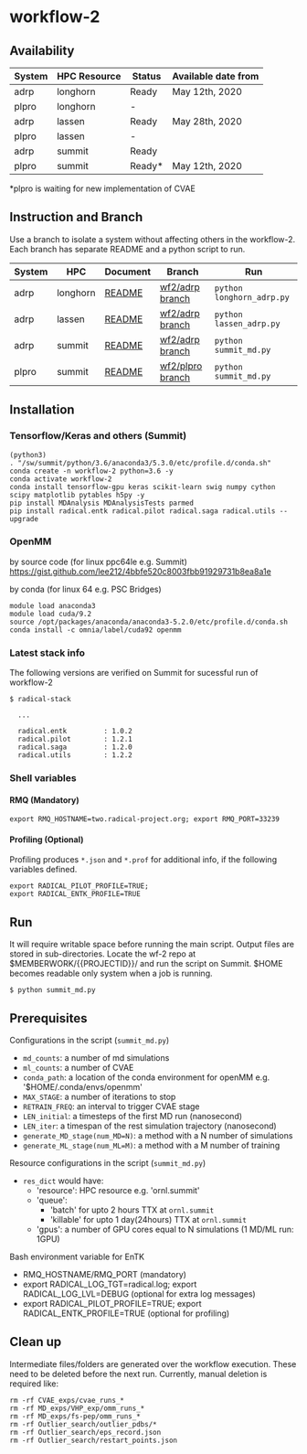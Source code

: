 # workflow-2

## Availability

| System      | HPC Resource    | Status | Available date from |
| ----------- | --------------- | ------ | ------------------- |
| adrp        | longhorn        | Ready  | May 12th, 2020 |
| plpro       | longhorn        | -      | |
| adrp        | lassen          | Ready  | May 28th, 2020 |
| plpro       | lassen          | -      | |
| adrp        | summit          | Ready  | |
| plpro       | summit          | Ready* | May 12th, 2020 |

*plpro is waiting for new implementation of CVAE

## Instruction and Branch

Use a branch to isolate a system without affecting others in the workflow-2. Each branch has separate README and a python script to run.

| System | HPC | Document | Branch | Run | 
| ------ | --- | ------ | ------ | --- |
| adrp   | longhorn | [README](../../wf2/adrp/workflow-2/readme_longhorn.md) | [wf2/adrp branch](../../wf2/adrp/workflow-2) | `python longhorn_adrp.py` |
| adrp   | lassen | [README](../../wf2/adrp/workflow-2/readme_lassen.md) | [wf2/adrp branch](../../wf2/adrp/workflow-2) | `python lassen_adrp.py` |
| adrp   | summit | [README](../../wf2/adrp/workflow-2/README.md) | [wf2/adrp branch](../../wf2/adrp/workflow-2) | `python summit_md.py` |
| plpro   | summit | [README](../../wf2/plpro/workflow-2/README.md) | [wf2/plpro branch](../../wf2/plpro/workflow-2) | `python summit_md.py` |

## Installation

### Tensorflow/Keras and others (Summit)

```
(python3)
. "/sw/summit/python/3.6/anaconda3/5.3.0/etc/profile.d/conda.sh"
conda create -n workflow-2 python=3.6 -y
conda activate workflow-2
conda install tensorflow-gpu keras scikit-learn swig numpy cython scipy matplotlib pytables h5py -y
pip install MDAnalysis MDAnalysisTests parmed
pip install radical.entk radical.pilot radical.saga radical.utils --upgrade
```

### OpenMM

by source code (for linux ppc64le e.g. Summit)
https://gist.github.com/lee212/4bbfe520c8003fbb91929731b8ea8a1e

by conda (for linux 64 e.g. PSC Bridges)
```
module load anaconda3
module load cuda/9.2
source /opt/packages/anaconda/anaconda3-5.2.0/etc/profile.d/conda.sh
conda install -c omnia/label/cuda92 openmm
```

### Latest stack info

The following versions are verified on Summit for sucessful run of workflow-2

```
$ radical-stack

  ...
  
  radical.entk         : 1.0.2
  radical.pilot        : 1.2.1
  radical.saga         : 1.2.0
  radical.utils        : 1.2.2
```

### Shell variables

#### RMQ (Mandatory)

```
export RMQ_HOSTNAME=two.radical-project.org; export RMQ_PORT=33239
```

#### Profiling (Optional)

Profiling produces `*.json` and `*.prof` for additional info, if the following variables defined.

```
export RADICAL_PILOT_PROFILE=TRUE; 
export RADICAL_ENTK_PROFILE=TRUE 
```

## Run

It will require writable space before running the main script. Output files are stored in sub-directories. Locate the wf-2 repo at $MEMBERWORK/{{PROJECTID}}/ and run the script on Summit. $HOME becomes readable only system when a job is running.

```
$ python summit_md.py
```


## Prerequisites

Configurations in the script (`summit_md.py`)
- `md_counts`: a number of md simulations
- `ml_counts`: a number of CVAE
- `conda_path`: a location of the conda environment for openMM e.g. '$HOME/.conda/envs/openmm'
- `MAX_STAGE`: a number of iterations to stop
- `RETRAIN_FREQ`: an interval to trigger CVAE stage
- `LEN_initial`: a timesteps of the first MD run (nanosecond)
- `LEN_iter`: a timespan of the rest simulation trajectory (nanosecond)
- `generate_MD_stage(num_MD=N)`: a method with a N number of simulations
- `generate_ML_stage(num_ML=M)`: a method with a M number of training

Resource configurations in the script (`summit_md.py`)
- `res_dict` would have:
   - 'resource': HPC resource e.g. 'ornl.summit'
   - 'queue':
      - 'batch' for upto 2 hours TTX at `ornl.summit`
      - 'killable' for upto 1 day(24hours) TTX at `ornl.summit`
   - 'gpus': a number of GPU cores equal to N simulations (1 MD/ML run: 1GPU)

Bash environment variable for EnTK
- RMQ_HOSTNAME/RMQ_PORT (mandatory)
- export RADICAL_LOG_TGT=radical.log; export RADICAL_LOG_LVL=DEBUG (optional for extra log messages)
- export RADICAL_PILOT_PROFILE=TRUE; export RADICAL_ENTK_PROFILE=TRUE (optional for profiling)


## Clean up

Intermediate files/folders are generated over the workflow execution. These need to be deleted before the next run.
Currently, manual deletion is required like:
```
rm -rf CVAE_exps/cvae_runs_*
rm -rf MD_exps/VHP_exp/omm_runs_*
rm -rf MD_exps/fs-pep/omm_runs_*
rm -rf Outlier_search/outlier_pdbs/*
rm -rf Outlier_search/eps_record.json
rm -rf Outlier_search/restart_points.json
```

